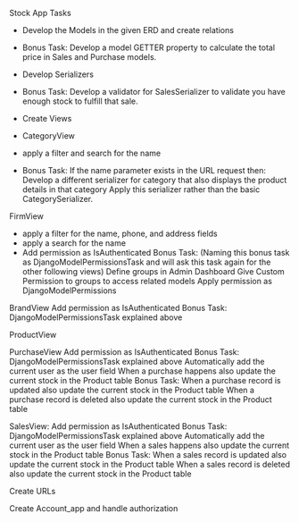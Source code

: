 Stock App Tasks

- Develop the Models in the given ERD and create relations
- Bonus Task: Develop a model GETTER property to calculate the total price in Sales and Purchase models.
- Develop Serializers
- Bonus Task: Develop a validator for SalesSerializer to validate you have enough stock to fulfill that sale.

- Create Views
- CategoryView
- apply a filter and search for the name
- Bonus Task: If the name parameter exists in the URL request then:
  Develop a different serializer for category that also displays the product details in that category
  Apply this serializer rather than the basic CategorySerializer.

FirmView

- apply a filter for the name, phone, and address fields
- apply a search for the name
- Add permission as IsAuthenticated
  Bonus Task: (Naming this bonus task as DjangoModelPermissionsTask and will ask this task again for the other following views)
  Define groups in Admin Dashboard
  Give Custom Permission to groups to access related models
  Apply permission as DjangoModelPermissions

BrandView
Add permission as IsAuthenticated
Bonus Task: DjangoModelPermissionsTask explained above

ProductView

PurchaseView
Add permission as IsAuthenticated
Bonus Task: DjangoModelPermissionsTask explained above
Automatically add the current user as the user field
When a purchase happens also update the current stock in the Product table
Bonus Task:
When a purchase record is updated also update the current stock in the Product table
When a purchase record is deleted also update the current stock in the Product table

SalesView:
Add permission as IsAuthenticated
Bonus Task: DjangoModelPermissionsTask explained above
Automatically add the current user as the user field
When a sales happens also update the current stock in the Product table
Bonus Task:
When a sales record is updated also update the current stock in the Product table
When a sales record is deleted also update the current stock in the Product table

Create URLs

Create Account_app and handle authorization
